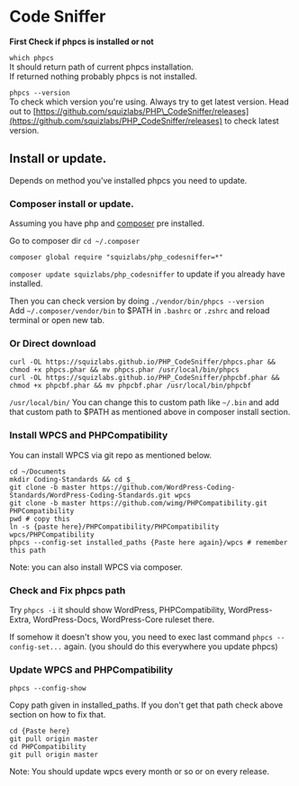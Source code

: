 # Code Sniffer

**First Check if phpcs is installed or not**

`which phpcs`  
It should return path of current phpcs installation.   
If returned nothing probably phpcs is not installed.

`phpcs --version`   
To check which version you're using. Always try to get latest version. Head out to [https://github.com/squizlabs/PHP\_CodeSniffer/releases](https://github.com/squizlabs/PHP_CodeSniffer/releases) to check latest version.

## Install or update.

Depends on method you've installed phpcs you need to update.

### Composer install or update.

Assuming you have php and [composer](https://getcomposer.org/doc/00-intro.md#installation-linux-unix-osx) pre installed.

Go to composer dir `cd ~/.composer`

`composer global require "squizlabs/php_codesniffer=*"`

`composer update squizlabs/php_codesniffer` to update if you already have installed.

Then you can check version by doing `./vendor/bin/phpcs --version`  
Add `~/.composer/vendor/bin` to $PATH in `.bashrc` or `.zshrc` and reload terminal or open new tab.

### Or Direct download

```
curl -OL https://squizlabs.github.io/PHP_CodeSniffer/phpcs.phar && chmod +x phpcs.phar && mv phpcs.phar /usr/local/bin/phpcs
curl -OL https://squizlabs.github.io/PHP_CodeSniffer/phpcbf.phar && chmod +x phpcbf.phar && mv phpcbf.phar /usr/local/bin/phpcbf
```

`/usr/local/bin/` You can change this to custom path like `~/.bin` and add that custom path to $PATH as mentioned above in composer install section.

### Install WPCS and PHPCompatibility

You can install WPCS via git repo as mentioned below.

```
cd ~/Documents
mkdir Coding-Standards && cd $_
git clone -b master https://github.com/WordPress-Coding-Standards/WordPress-Coding-Standards.git wpcs
git clone -b master https://github.com/wimg/PHPCompatibility.git PHPCompatibility
pwd # copy this
ln -s {paste here}/PHPCompatibility/PHPCompatibility wpcs/PHPCompatibility
phpcs --config-set installed_paths {Paste here again}/wpcs # remember this path
```

Note: you can also install WPCS via composer.

### Check and Fix phpcs path

Try `phpcs -i` it should show WordPress, PHPCompatibility, WordPress-Extra, WordPress-Docs, WordPress-Core ruleset there.

If somehow it doesn't show you, you need to exec last command `phpcs --config-set...` again. \(you should do this everywhere you update phpcs\)

### Update WPCS and PHPCompatibility

```
phpcs --config-show
```

Copy path given in installed\_paths. If you don't get that path check above section on how to fix that.

```
cd {Paste here}
git pull origin master 
cd PHPCompatibility
git pull origin master
```

Note: You should update wpcs every month or so or on every release.

